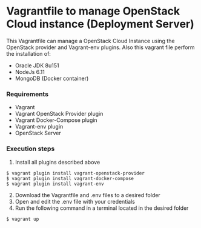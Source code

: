 # Vagrantfile to manage OpenStack Cloud instance (Deployment Server)

This Vagrantfile can manage a OpenStack Cloud Instance using the OpenStack provider and Vagrant-env plugins. Also this vagrant file perform the installation of:
* Oracle JDK 8u151
* NodeJs 6.11
* MongoDB (Docker container)

### Requirements
* Vagrant
* Vagrant OpenStack Provider plugin
* Vagrant Docker-Compose plugin
* Vagrant-env plugin
* OpenStack Server

### Execution steps

1) Install all plugins described above
```
$ vagrant plugin install vagrant-openstack-provider
$ vagrant plugin install vagrant-docker-compose
$ vagrant plugin install vagrant-env
```
2) Download the Vagrantfile and .env files to a desired folder
3) Open and edit the .env file with your credentials
6) Run the following command in a terminal located in the desired folder
```
$ vagrant up
```
